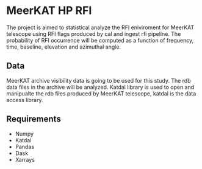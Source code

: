 # MeerKAT HP RFI

The project is aimed to statistical analyze the RFI eniviroment for MeerKAT telescope using RFI flags produced by cal and 
ingest rfi  pipeline. The probability of RFI occurrence will be computed as a function of frequency, time, baseline, elevation and azimuthal angle.

## Data

MeerKAT archive visibility data is going to be used for this study. The rdb data files in the archive will be analyzed.
Katdal library is used to open and manipualte the rdb files produced by MeerKAT telescope, katdal is the data access library.

## Requirements

- Numpy
- Katdal
- Pandas
- Dask
- Xarrays
